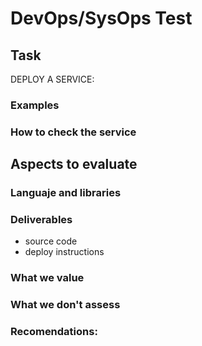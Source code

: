 # DevOps/SysOps Test

## Task
DEPLOY A SERVICE:

### Examples

### How to check the service

## Aspects to evaluate

### Languaje and libraries

### Deliverables
* source code
* deploy instructions

### What we value

### What we don't assess

### Recomendations:
